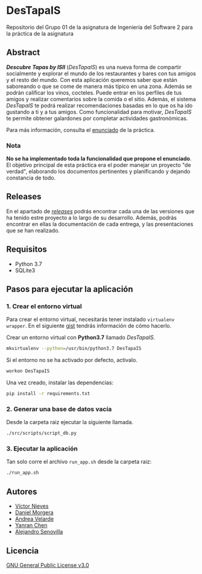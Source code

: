# DesTapaIS
Repositorio del Grupo 01 de la asignatura de Ingeniería del Software 2 para la práctica de la asignatura
## Abstract
**_Descubre Tapas by ISII_** (_DesTapaIS_) es una nueva forma de compartir socialmente y explorar el mundo de los
restaurantes y bares con tus amigos y el resto del mundo. Con esta aplicación
queremos saber que están saboreando o que se come de manera más típico en una
zona. Además se podrán calificar los vinos, cocteles. Puede entrar en los perfiles de
tus amigos y realizar comentarios sobre la comida o el sitio. Además, el sistema
_DesTapaIS_ te podrá realizar recomendaciones basadas en lo que os ha ido gustando
a ti y a tus amigos. Como funcionalidad para motivar, _DesTapaIS_ te permite obtener
galardones por completar actividades gastronómicas.

Para más información, consulta el [enunciado](/documentacion/enunciado.pdf) de la práctica.

### Nota
**No se ha implementado toda la funcionalidad que propone el enunciado**. El objetivo principal de esta práctica era el poder manejar un proyecto "de verdad", elaborando los documentos pertinentes y planificando y dejando constancia de todo.

## Releases
En el apartado de [_releases_](https://github.com/VictorNS69/ISII-2019-2020/releases) podrás encontrar cada una de las versiones que ha tenido estre proyecto a lo largo de su desarrollo. Además, podrás encontrar en ellas la documentación de cada entrega, y las presentaciones que se han realizado.
## Requisitos
- Python 3.7
- SQLite3
## Pasos para ejecutar la aplicación
### 1. Crear el entorno virtual
Para crear el entorno virtual, necesitarás tener instalado `virtualenv wrapper`. En el siguiente [gist](https://gist.github.com/VictorNS69/25f82339708714628177a7e2bd566afc) tendrás información de cómo hacerlo.

Crear un entorno virtual con **Python3.7** llamado _DesTapaIS_.
```bash
mkvirtualenv --python=/usr/bin/python3.7 DesTapaIS
```
Si el entorno no se ha activado por defecto, activalo.
```bash
workon DesTapaIS
```
Una vez creado, instalar las dependencias:
```bash
pip install -r requirements.txt
```
### 2. Generar una base de datos vacía
Desde la carpeta raiz ejecutar la siguiente llamada.
```bash
./src/scripts/script_db.py
```
### 3. Ejecutar la aplicación
Tan solo corre el archivo `run_app.sh` desde la carpeta raiz:
```bash
./run_app.sh
```
## Autores
- [Víctor Nieves](https://github.com/VictorNS69)
- [Daniel Morgera](https://github.com/dmorgera)
- [Andrea Velarde](https://github.com/AndreaVentur10)
- [Yanran Chen](https://github.com/YanranCW)
- [Alejandro Senovilla](https://github.com/Alexsente)
## Licencia
[GNU General Public License v3.0](LICENSE)

